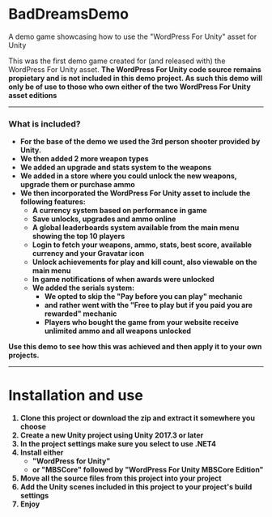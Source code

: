 # BadDreamsDemo
A demo game showcasing how to use the "WordPress For Unity" asset for Unity

This was the first demo game created for (and released with) the WordPress For Unity asset. 
<strong>The WordPress For Unity code source remains propietary and is not included in this demo project.
As such this demo will only be of use to those who own either of the two WordPress For Unity asset editions</strtong>

<hr>
<h3>What is included?</h3>
<ul><li>For the base of the demo we used the 3rd person shooter provided by Unity.</li>
<li>We then added 2 more weapon types</li>
<li>We added an upgrade and stats system to the weapons</li>
<li>We added in a store where you could unlock the new weapons, upgrade them or purchase ammo</li>
<li>We then incorporated the WordPress For Unity asset to include the following features:
  <ul><li>A currency system based on performance in game</li>
  <li>Save unlocks, upgrades and ammo online</li>
  <li>A global leaderboards system available from the main menu showing the top 10 players</li>
  <li>Login to fetch your weapons, ammo, stats, best score, available currency and your Gravatar icon</li>
  <li>Unlock achievements for play and kill count, also viewable on the main menu</li>
  <li>In game notifications of when awards were unlocked</li>
  <li>We added the serials system:
      <ul><li>We opted to skip the "Pay before you can play" mechanic</li>
      <li>and rather went with the "Free to play but if you paid you are rewarded" mechanic</li>
      <li>Players who bought the game from your website receive unlimited ammo and all weapons unlocked</li>
      </ul>
  </li>
  </ul>
</li>
</ul>
Use this demo to see how this was achieved and then apply it to your own projects.

<hr>
<h1>Installation and use</h1>
<ol><li>Clone this project or download the zip and extract it somewhere you choose</li>
<li>Create a new Unity project using Unity 2017.3 or later</li>
<li>In the project settings make sure you select to use .NET4</li>
<li>Install either <ul><li>"WordPress for Unity"</li><li> or "MBSCore" followed by "WordPress For Unity MBSCore Edition"</li></ul></li>
<li>Move all the source files from this project into your project</li>
<li>Add the Unity scenes included in this project to your project's build settings</li>
<li>Enjoy</li></ol>

